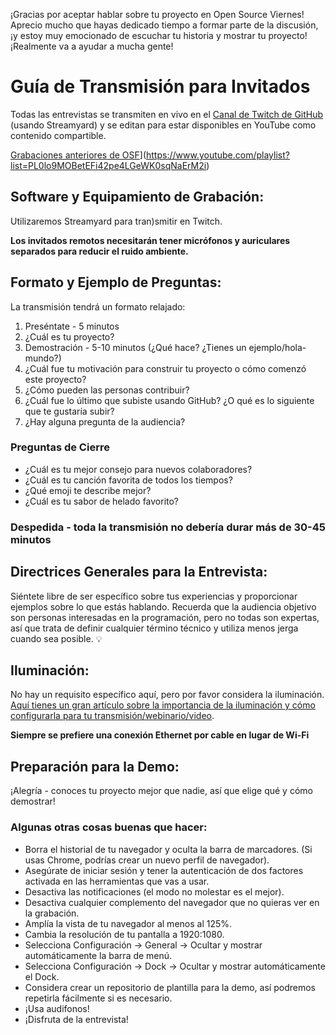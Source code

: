 ¡Gracias por aceptar hablar sobre tu proyecto en Open Source Viernes! Aprecio mucho que hayas dedicado tiempo a formar parte de la discusión, ¡y estoy muy emocionado de escuchar tu historia y mostrar tu proyecto! ¡Realmente va a ayudar a mucha gente!

# Guía de Transmisión para Invitados
Todas las entrevistas se transmiten en vivo en el [Canal de Twitch de GitHub](https://twitch.tv/GitHub) (usando Streamyard) y se editan para estar disponibles en YouTube como contenido compartible.

[Grabaciones anteriores de OSF]([https://www.youtube.com/playlist?list=PL0lo9MOBetEFmtstItnKlhJJVmMghxc0P)](https://www.youtube.com/playlist?list=PL0lo9MOBetEFi42pe4LGeWK0sqNaErM2i)

## Software y Equipamiento de Grabación:
Utilizaremos Streamyard para tran)smitir en Twitch.

**Los invitados remotos necesitarán tener micrófonos y auriculares separados para reducir el ruido ambiente.**

## Formato y Ejemplo de Preguntas:

La transmisión tendrá un formato relajado:

1. Preséntate - 5 minutos
2. ¿Cuál es tu proyecto?
3. Demostración - 5-10 minutos (¿Qué hace? ¿Tienes un ejemplo/hola-mundo?)
4. ¿Cuál fue tu motivación para construir tu proyecto o cómo comenzó este proyecto?
5. ¿Cómo pueden las personas contribuir?
6. ¿Cuál fue lo último que subiste usando GitHub? ¿O qué es lo siguiente que te gustaría subir?
7. ¿Hay alguna pregunta de la audiencia?
### Preguntas de Cierre
- ¿Cuál es tu mejor consejo para nuevos colaboradores?
- ¿Cuál es tu canción favorita de todos los tiempos?
- ¿Qué emoji te describe mejor?
- ¿Cuál es tu sabor de helado favorito?

### Despedida - toda la transmisión no debería durar más de 30-45 minutos

## Directrices Generales para la Entrevista:

Siéntete libre de ser específico sobre tus experiencias y proporcionar ejemplos sobre lo que estás hablando. Recuerda que la audiencia objetivo son personas interesadas en la programación, pero no todas son expertas, así que trata de definir cualquier término técnico y utiliza menos jerga cuando sea posible. 💡

## Iluminación:

No hay un requisito específico aquí, pero por favor considera la iluminación. [Aquí tienes un gran artículo sobre la importancia de la iluminación y cómo configurarla para tu transmisión/webinario/video](https://livestream.com/blog/lighting-live-video-webinar).

**Siempre se prefiere una conexión Ethernet por cable en lugar de Wi-Fi**

## Preparación para la Demo:
¡Alegría - conoces tu proyecto mejor que nadie, así que elige qué y cómo demostrar!

### Algunas otras cosas buenas que hacer:
- Borra el historial de tu navegador y oculta la barra de marcadores. (Si usas Chrome, podrías crear un nuevo perfil de navegador).
- Asegúrate de iniciar sesión y tener la autenticación de dos factores activada en las herramientas que vas a usar.
- Desactiva las notificaciones (el modo no molestar es el mejor).
- Desactiva cualquier complemento del navegador que no quieras ver en la grabación.
- Amplía la vista de tu navegador al menos al 125%.
- Cambia la resolución de tu pantalla a 1920:1080.
- Selecciona Configuración -> General -> Ocultar y mostrar automáticamente la barra de menú.
- Selecciona Configuración -> Dock -> Ocultar y mostrar automáticamente el Dock.
- Considera crear un repositorio de plantilla para la demo, así podremos repetirla fácilmente si es necesario.
- ¡Usa audifonos!
- ¡Disfruta de la entrevista!

